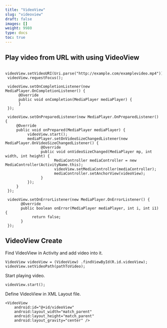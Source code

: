 ```yaml
---
title: "VideoView"
slug: "videoview"
draft: false
images: []
weight: 9980
type: docs
toc: true
---
```


## Play video from URL with using VideoView
     videoView.setVideoURI(Uri.parse("http://example.com/examplevideo.mp4"));
     videoView.requestFocus();

     videoView.setOnCompletionListener(new MediaPlayer.OnCompletionListener() {
          @Override
          public void onCompletion(MediaPlayer mediaPlayer) {
          }
     });

     videoView.setOnPreparedListener(new MediaPlayer.OnPreparedListener() {
         @Override
         public void onPrepared(MediaPlayer mediaPlayer) {
              videoView.start();
              mediaPlayer.setOnVideoSizeChangedListener(new MediaPlayer.OnVideoSizeChangedListener() {
                    @Override
                    public void onVideoSizeChanged(MediaPlayer mp, int width, int height) {
                          MediaController mediaController = new MediaController(ActivityName.this);
                          videoView.setMediaController(mediaController);
                          mediaController.setAnchorView(videoView);
                    }
              });
         }
     });

     videoView.setOnErrorListener(new MediaPlayer.OnErrorListener() {
           @Override
           public boolean onError(MediaPlayer mediaPlayer, int i, int i1) {
                return false;
           }
     });

## VideoView Create
Find VideoView in Activity and add video into it.

    VideoView videoView = (VideoView) .findViewById(R.id.videoView);
    videoView.setVideoPath(pathToVideo);

Start playing video.

    videoView.start();


Define VideoView in XML Layout file.

    <VideoView
        android:id="@+id/videoView"
        android:layout_width="match_parent"
        android:layout_height="match_parent"
        android:layout_gravity="center" />



